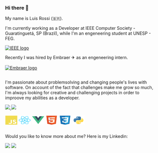 ### Hi there 👋

My name is Luis Rossi (🇧🇷). 


I'm currently working as a Developer at IEEE Computer Society - Guaratinguetá, SP (Brazil), while I'm an engeneering student at UNESP - FEG.




  <a href="https://www.linkedin.com/company/ieee-computer-society-guaratingueta/mycompany/">
    <img alt="IEEE logo" height="40px" src="https://www.vectorlogo.zone/logos/ieee/ieee-ar21.svg">
  </a>


Recently I was hired by Embraer ✈ as an engeneering intern.
<br/>
<br/>
<a href="https://www.linkedin.com/company/embraer/mycompany/">
<img alt="Embraer logo" height="25px" src="https://logodownload.org/wp-content/uploads/2014/06/embraer-logo-4-1.png">
</a>

  ##
  

I'm passionate about problemsolving and changing people's lives with software. On account of the fact that challenges make me grow so much, I'm always looking for creative and    challenging projects in order to improove my abilities as a developer.


<div>
  <a href="https://github.com/lcrossi">
  <img height="180em" src="https://github-readme-stats.vercel.app/api?username=lcrossi&show_icons=true&theme=blueberry&include_all_commits=true&count_private=true"/>
  <img height="180em" src="https://github-readme-stats.vercel.app/api/top-langs/?username=lcrossi&layout=compact&langs_count=7&theme=blueberry"/>
  </a>
</div>
  
<div style="display: inline_block"><br>
  <img align="center" alt="Luis-Js" height="30" width="40" src="https://raw.githubusercontent.com/devicons/devicon/master/icons/javascript/javascript-plain.svg">
  <!--<img align="center" alt="Luis-Ts" height="30" width="40" src="https://raw.githubusercontent.com/devicons/devicon/master/icons/typescript/typescript-plain.svg"> -->
  <img align="center" alt="Luis-React" height="30" width="40" src="https://raw.githubusercontent.com/devicons/devicon/master/icons/react/react-original.svg">
  <img align="center" alt="Luis-Vue" height="30" width="40" src="https://raw.githubusercontent.com/devicons/devicon/master/icons/vuejs/vuejs-original.svg">
  <img align="center" alt="Luis-HTML" height="30" width="40" src="https://raw.githubusercontent.com/devicons/devicon/master/icons/html5/html5-original.svg">
  <img align="center" alt="Luis-CSS" height="30" width="40" src="https://raw.githubusercontent.com/devicons/devicon/master/icons/css3/css3-original.svg">
  <img align="center" alt="Rafa-Python" height="30" width="40" src="https://raw.githubusercontent.com/devicons/devicon/master/icons/python/python-original.svg">
</div>
  
  ##

  
Would you like to know more about me? Here is my Linkedin:
<div>
<!--[![Linkedin Badge](https://img.shields.io/badge/-LinkedIn-blue?style=flat-square&logo=Linkedin&logoColor=white&link=https://www.linkedin.com/in/lcrossi)](https://www.linkedin.com/in/lcrossi) -->
  <a href="https://www.linkedin.com/in/lcrossi" target="_blank"><img src="https://img.shields.io/badge/-LinkedIn-%230077B5?style=for-the-badge&logo=linkedin&logoColor=white" target="_blank"></a> 
  <a href = "mailto:lcrossi2010@gmail.com"><img src="https://img.shields.io/badge/-Gmail-%23333?style=for-the-badge&logo=gmail&logoColor=white" target="_blank"></a>
</div>
  
<!-- <img src="https://komarev.com/ghpvc/?username=lcrossi&color=green" alt="lcrossi" /> -->
